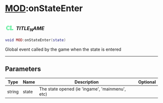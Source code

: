 # [MOD](../mod/README.md):onStateEnter

### <img src="../../.gitbook/assets/client.png" width="32" height="32" /> $TITLE_NAME$

```lua
void MOD:onStateEnter(state)
```

Global event called by the game when the state is entered<br>

-----------------
## Parameters

| Type   | Name | Description | Optional |
| ------ | ---- | ----------- | -------: |
| string | state | The state opened (ie 'ingame', 'mainmenu', etc) |  |
